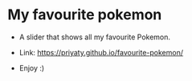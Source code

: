# My favourite pokemon
- A slider that shows all my favourite Pokemon.
- Link: https://priyaty.github.io/favourite-pokemon/

- Enjoy :)

